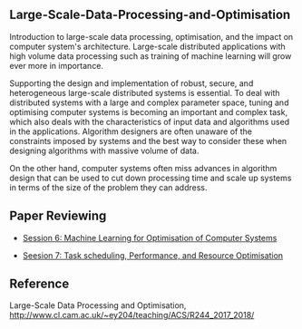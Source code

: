 ## Large-Scale-Data-Processing-and-Optimisation

Introduction to large-scale data processing, optimisation, and the impact on computer system's architecture. Large-scale distributed applications with high volume data processing such as training of machine learning will grow ever more in importance.

Supporting the design and implementation of robust, secure, and heterogeneous large-scale distributed systems is essential. To deal with distributed systems with a large and complex parameter space, tuning and optimising computer systems is becoming an important and complex task, which also deals with the characteristics of input data and algorithms used in the applications. Algorithm designers are often unaware of the constraints imposed by systems and the best way to consider these when designing algorithms with massive volume of data.

On the other hand, computer systems often miss advances in algorithm design that can be used to cut down processing time and scale up systems in terms of the size of the problem they can address. 


## Paper Reviewing

- [Session 6: Machine Learning for Optimisation of Computer Systems](session%206)

- [Seesion 7: Task scheduling, Performance, and Resource Optimisation](session%207)

## Reference 

Large-Scale Data Processing and Optimisation, http://www.cl.cam.ac.uk/~ey204/teaching/ACS/R244_2017_2018/